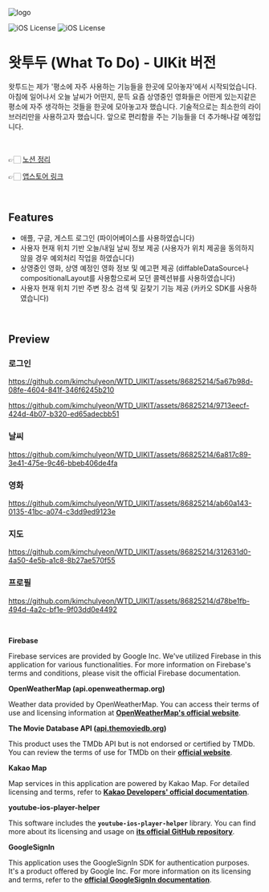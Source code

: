
![logo](https://github.com/kimchulyeon/RxSwift_MVVM/assets/86825214/3f72052b-7502-4172-b97e-7bc755b17514)




![iOS License](https://img.shields.io/badge/platform-IPhone-orange?style=for-the-badge&logo=swift) 
![iOS License](https://img.shields.io/badge/version-15.4-blue?style=for-the-badge&logo=ios)


# 왓투두 (What To Do) - UIKit 버전

왓투드는 제가 '평소에 자주 사용하는 기능들을 한곳에 모아놓자'에서 시작되었습니다. 아침에 일어나서 오늘 날씨가 어떤지, 문득 요즘 상영중인 영화들은 어떤게 있는지같은 평소에 자주 생각하는 것들을 한곳에 모아놓고자 했습니다.
기술적으로는 최소한의 라이브러리만을 사용하고자 했습니다. 앞으로 편리함을 주는 기능들을 더 추가해나갈 예정입니다.

<br />

👉🏻 [노션 정리](https://carbonated-stoplight-4f5.notion.site/792d244d1f964b6eab1468f48ebb086c?v=e0ac0dcf10cb4ef49cafd65ccd94434b&pvs=4)

👉🏻 [앱스토어 링크](https://apps.apple.com/kr/app/%EC%99%93%ED%88%AC%EB%91%90/id6463587652)

<br />

## Features

- 애플, 구글, 게스트 로그인 (파이어베이스를 사용하였습니다)
- 사용자 현재 위치 기반 오늘/내일 날씨 정보 제공 (사용자가 위치 제공을 동의하지 않을 경우 예외처리 작업을 하였습니다)
- 상영중인 영화, 상영 예정인 영화 정보 및 예고편 제공 (diffableDataSource나 compositionalLayout를 사용함으로써 모던 콜렉션뷰를 사용하였습니다)
- 사용자 현재 위치 기반 주변 장소 검색 및 길찾기 기능 제공 (카카오 SDK를 사용하였습니다)

<br />

## Preview

### 로그인

https://github.com/kimchulyeon/WTD_UIKIT/assets/86825214/5a67b98d-08fe-4604-841f-346f6245b210

https://github.com/kimchulyeon/WTD_UIKIT/assets/86825214/9713eecf-424d-4b07-b320-ed65adecbb51

### 날씨

https://github.com/kimchulyeon/WTD_UIKIT/assets/86825214/6a817c89-3e41-475e-9c46-bbeb406de4fa

### 영화

https://github.com/kimchulyeon/WTD_UIKIT/assets/86825214/ab60a143-0135-41bc-a074-c3dd9ed9123e

### 지도

https://github.com/kimchulyeon/WTD_UIKIT/assets/86825214/312631d0-4a50-4e5b-a1c8-8b27ae570f55

### 프로필

https://github.com/kimchulyeon/WTD_UIKIT/assets/86825214/d78be1fb-494d-4a2c-bf1e-9f03dd0e4492

<br />

**Firebase**

Firebase services are provided by Google Inc. We've utilized Firebase in this application for various functionalities. For more information on Firebase's terms and conditions, please visit the official Firebase documentation.

**OpenWeatherMap (api.openweathermap.org)**

Weather data provided by OpenWeatherMap. You can access their terms of use and licensing information at **[OpenWeatherMap's official website](https://openweathermap.org/)**.

**The Movie Database API ([api.themoviedb.org](https://api.themoviedb.org/))**

This product uses the TMDb API but is not endorsed or certified by TMDb. You can review the terms of use for TMDb on their **[official website](https://www.themoviedb.org/documentation/api/terms-of-use)**.

**Kakao Map**

Map services in this application are powered by Kakao Map. For detailed licensing and terms, refer to **[Kakao Developers' official documentation](https://developers.kakao.com/)**.

**youtube-ios-player-helper**

This software includes the **`youtube-ios-player-helper`** library. You can find more about its licensing and usage on **[its official GitHub repository](https://github.com/youtube/youtube-ios-player-helper)**.

**GoogleSignIn**

This application uses the GoogleSignIn SDK for authentication purposes. It's a product offered by Google Inc. For more information on its licensing and terms, refer to the **[official GoogleSignIn documentation](https://developers.google.com/identity)**.
